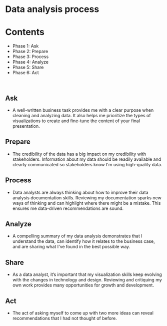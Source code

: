 # Data analysis process

# Contents
* Phase 1: Ask
* Phase 2: Prepare
* Phase 3: Process
* Phase 4: Analyze
* Phase 5: Share
* Phase 6: Act

<br>

## Ask
* A well-written business task provides me with a clear purpose when cleaning and analyzing data. It also helps me prioritize the types of visualizations to create and fine-tune the content of your final presentation.


## Prepare
* The credibility of the data has a big impact on my credibility with stakeholders. Information about my data should be readily available and clearly communicated so stakeholders know I'm using high-quality data. 


## Process
* Data analysts are always thinking about how to improve their data analysis documentation skills. Reviewing my documentation sparks new ways of thinking and can highlight where there might be a mistake. This ensures me data-driven recommendations are sound.

## Analyze
* A compelling summary of my data analysis demonstrates that I understand the data, can identify how it relates to the business case, and are sharing what I've found in the best possible way.

## Share
* As a data analyst, it’s important that my visualization skills keep evolving with the changes in technology and design. Reviewing and critiquing my own work provides many opportunities for growth and development.

## Act
* The act of asking myself to come up with two more ideas can reveal recommendations that I had not thought of before. 
